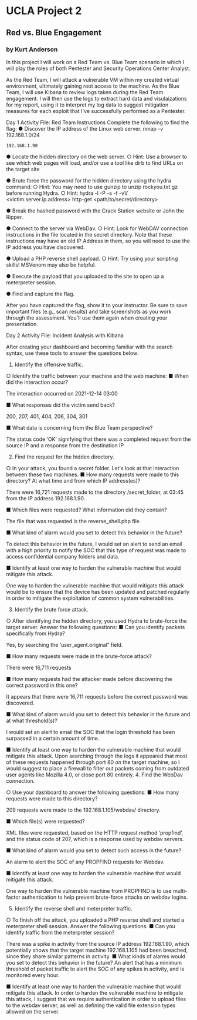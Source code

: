# UCLA Project 2
## Red vs. Blue Engagement
### by Kurt Anderson

In this project I will work on a Red Team vs. Blue Team scenario in which I will play the roles of both Pentester and Security Operations Center Analyst.

As the Red Team, I will attack a vulnerable VM within my created virtual environment, ultimately gaining root access to the machine.
As the Blue Team, I will use Kibana to review logs taken during the Red Team engagement. I will then use the logs to extract hard data and visulaizations for my report, using it to interpret my log data to suggest mitigation measures for each exploit that I've successfully performed as a Pentester.

Day 1 Activity File: Red Team
Instructions
Complete the following to find the flag:
●	Discover the IP address of the Linux web server.
	nmap -v 192.168.1.0/24 
  
  
	192.168.1.90
●	Locate the hidden directory on the web server.
○	Hint: Use a browser to see which web pages will load, and/or use a tool like dirb to find URLs on the target site

 
 
●	Brute force the password for the hidden directory using the hydra command:
○	Hint: You may need to use gunzip to unzip rockyou.txt.gz before running Hydra.
○	Hint: hydra -l <username> -P <wordlist> -s <port> -f -vV <victim.server.ip.address> http-get <path/to/secret/directory>
 
 
●	Break the hashed password with the Crack Station website or John the Ripper.
 

●	Connect to the server via WebDav.
○	Hint: Look for WebDAV connection instructions in the file located in the secret directory. Note that these instructions may have an old IP Address in them, so you will need to use the IP address you have discovered.
 

●	Upload a PHP reverse shell payload.
○	Hint: Try using your scripting skills! MSVenom may also be helpful.
 
 
 
 

●	Execute the payload that you uploaded to the site to open up a meterpreter session.
 

●	Find and capture the flag.

 
After you have captured the flag, show it to your instructor.
Be sure to save important files (e.g., scan results) and take screenshots as you work through the assessment. You'll use them again when creating your presentation.


Day 2 Activity File: Incident Analysis with Kibana

 
After creating your dashboard and becoming familiar with the search syntax, use these tools to answer the questions below:
1.	Identify the offensive traffic.

○	Identify the traffic between your machine and the web machine:
■	When did the interaction occur?

The interaction occurred on 2021-12-14 03:00

■	What responses did the victim send back?

200, 207, 401, 404, 206, 304, 301

■	What data is concerning from the Blue Team perspective?

The status code ‘OK’ signifying that there was a completed request from the source IP and a response from the destination IP
 

2.	Find the request for the hidden directory.

○	In your attack, you found a secret folder. Let's look at that interaction between these two machines.
■	How many requests were made to this directory? At what time and from which IP address(es)?

There were 16,721 requests made to the directory /secret_folder, at 03:45 from the IP address 192.168.1.90.

■	Which files were requested? What information did they contain?

The file that was requested is the reverse_shell.php file

■	What kind of alarm would you set to detect this behavior in the future?

To detect this behavior in the future, I would set an alert to send an email with a high priority to notify the SOC that this type of request was made to access confidential company folders and data. 

■	Identify at least one way to harden the vulnerable machine that would mitigate this attack.

One way to harden the vulnerable machine that would mitigate this attack would be to ensure that the device has been updated and patched regularly in order to mitigate the exploitation of common system vulnerabilities.

3.	Identify the brute force attack.

○	After identifying the hidden directory, you used Hydra to brute-force the target server. Answer the following questions:
■	Can you identify packets specifically from Hydra?

Yes, by searching the ‘user_agent.original” field. 







■	How many requests were made in the brute-force attack?

There were 16,711 requests
 



■	How many requests had the attacker made before discovering the correct password in this one?

It appears that there were 16,711 requests before the correct password was discovered.
 

■	What kind of alarm would you set to detect this behavior in the future and at what threshold(s)?

I would set an alert to email the SOC that the login threshold has been surpassed in a certain amount of time. 


■	Identify at least one way to harden the vulnerable machine that would mitigate this attack.
Upon searching through the logs it appeared that most of these requests happened through port 80 on the target machine, so I would suggest to place a firewall to filter out packets coming from outdated user agents like Mozilla 4.0, or close port 80 entirely.
4.	Find the WebDav connection.

○	Use your dashboard to answer the following questions:
■	How many requests were made to this directory?

209 requests were made to the 192.168.1.105/webdav/ directory.
 

■	Which file(s) were requested?

XML files were requested, based on the HTTP request method ‘propfind’, and the status code of 207, which is a response used by webdav servers.

■	What kind of alarm would you set to detect such access in the future?

An alarm to alert the SOC of any PROPFIND requests for Webdav.

■	Identify at least one way to harden the vulnerable machine that would mitigate this attack.

One way to harden the vulnerable machine from PROPFIND is to use multi-factor authentication to help prevent brute-force attacks on webdav logins.

5.	Identify the reverse shell and meterpreter traffic.

○	To finish off the attack, you uploaded a PHP reverse shell and started a meterpreter shell session. Answer the following questions:
■	Can you identify traffic from the meterpreter session?
 

There was a spike in activity from the source IP address 192.168.1.90, which potentially shows that the target machine 192.168.1.105 had been breached, since they share similar patterns in activity. 
■	What kinds of alarms would you set to detect this behavior in the future?
An alert that has a minimum threshold of packet traffic to alert the SOC of any spikes in activity, and is monitored every hour. 

■	Identify at least one way to harden the vulnerable machine that would mitigate this attack.
In order to harden the vulnerable machine to mitigate this attack, I suggest that we require authentication in order to upload files to the webdav server, as well as defining the valid file extension types allowed on the server.
